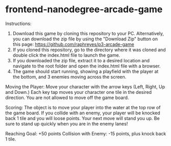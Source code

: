 frontend-nanodegree-arcade-game
===============================

Instructions:
1. Download this game by cloning this repository to your PC. Alternatively, you can download the zip file by using the "Download Zip" button on this page: https://github.com/raphreyes/p3-arcade-game
2. If you cloned this repository, go to the directory where it was cloned and double click the index.html file to launch the game.
3. If you downloaded the zip file, extract it to a desired location and navigate to the root folder and open the index.html file with a browser.
4. The game should start running, showing a playfield with the player at the bottom, and 3 enemies moving across the screen.

Moving the Player:
Move your character with the arrow keys (Left, Right, Up and Down.)
Each key tap moves your character one tile in the desired direction.
You are not allowed to move off the game board.

Scoring:
The object is to move your player into the water at the top row of the game board.
If you collide with an enemy, your player will be knocked back 1 tile and you will loose points.
Your next move will stand you up. Be sure to stand up quickly when you are in the enemy lanes!

Reaching Goal: +50 points
Collision with Enemy: -15 points, plus knock back 1 tile.


